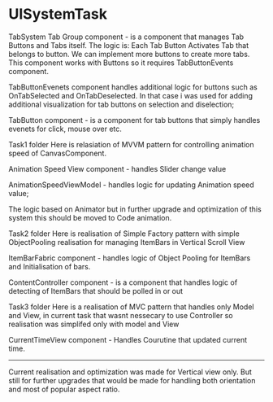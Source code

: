 # UISystemTask

TabSystem
Tab Group component - is a component that manages Tab Buttons and Tabs itself. 
The logic is: Each Tab Button Activates Tab that belongs to button. We can implement more buttons to create more tabs.
This component works with Buttons so it requires TabButtonEvents component.

TabButtonEvenets component handles additional logic for buttons such as OnTabSelected and OnTabDeselected. In that case i was used for adding additional visualization for tab buttons on selection and diselection;

TabButton component - is a component for tab buttons that simply handles evenets for click, mouse over etc.

Task1 folder
Here is relasiation of MVVM pattern for controlling animation speed of CanvasComponent.

Animation Speed View component - handles Slider change value

AnimationSpeedViewModel - handles logic for updating Animation speed value;

The logic based on Animator but in further upgrade and optimization of this system this should be moved to Code animation.

Task2 folder
Here is realisation of Simple Factory pattern with simple ObjectPooling realisation for managing ItemBars in Vertical Scroll View

ItemBarFabric component - handles logic of Object Pooling for ItemBars and Initialisation of bars.

ContentController component - is a component that handles logic of detecting of ItemBars that should be polled in or out


Task3 folder
Here is a realisation of MVC pattern that handles only Model and View, in current task that wasnt nessecary to use Controller so realisation was simplifed only with model and View

CurrentTimeView component - Handles Courutine that updated current time.

____
Current realisation and optimization was made for Vertical view only. But still for further upgrades that would be made for handling both orientation and most of popular aspect ratio.



